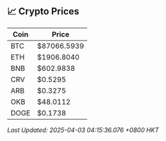 ## 📈 Crypto Prices

| Coin | Price |
| ---- | ----- |
| BTC | $87066.5939 |
| ETH | $1906.8040 |
| BNB | $602.9838 |
| CRV | $0.5295 |
| ARB | $0.3275 |
| OKB | $48.0112 |
| DOGE | $0.1738 |

_Last Updated: 2025-04-03 04:15:36.076 +0800 HKT_
